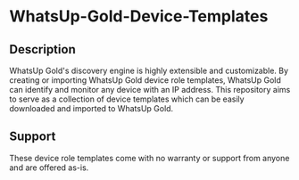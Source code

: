 # WhatsUp-Gold-Device-Templates
## Description
WhatsUp Gold's discovery engine is highly extensible and customizable. By creating or importing WhatsUp Gold device role templates, WhatsUp Gold can identify and monitor any device with an IP address. This repository aims to serve as a collection of device templates which can be easily downloaded and imported to WhatsUp Gold.

## Support
These device role templates come with no warranty or support from anyone and are offered as-is.
